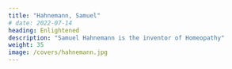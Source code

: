 ```yaml
---
title: "Hahnemann, Samuel"
# date: 2022-07-14
heading: Enlightened
description: "Samuel Hahnemann is the inventor of Homeopathy"
weight: 35
image: /covers/hahnemann.jpg
---
```


